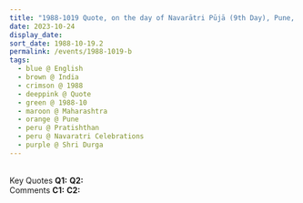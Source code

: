 ```yaml
---
title: "1988-1019 Quote, on the day of Navarātri Pūjā (9th Day), Pune, Maharashtra, India from Divine Cool Breeze (India), Volume XV, Issues 11-12 (2003 November-December), Page 21"
date: 2023-10-24
display_date: 
sort_date: 1988-10-19.2
permalink: /events/1988-1019-b
tags:
  - blue @ English
  - brown @ India
  - crimson @ 1988
  - deeppink @ Quote
  - green @ 1988-10
  - maroon @ Maharashtra
  - orange @ Pune
  - peru @ Pratishthan
  - peru @ Navaratri Celebrations
  - purple @ Shri Durga
---
```


<br>

<wave-list>
  <list-title color="DarkSeaGreen" width="55">Key Quotes</list-title>
  <list-item color="BlanchedAlmond" width="280"><b>Q1:</b> <i></i></list-item>
  <list-item color="Lavender" width="280"><b>Q2:</b> <i></i></list-item>
</wave-list>

<br>

<wave-list>
  <list-title color="DarkSeaGreen" width="55">Comments</list-title>
  <list-item color="BlanchedAlmond" width="280"><b>C1:</b> <i></i></list-item>
  <list-item color="Lavender" width="280"><b>C2:</b> <i></i></list-item>
</wave-list>